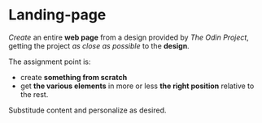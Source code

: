 # Landing-page
<p> <em>Create</em> an entire <strong>web page</strong> from a design provided by <em>The Odin Project</em>, getting the project <em>as close as possible</em> to the <strong>design</strong>. </p> 
<p>The assignment point is:</p>

- create <strong>something from scratch</strong>
- get <strong>the various elements</strong> in more or less <strong>the right position</strong> relative to the rest.</p>
<p>Substitude content and personalize as desired.</p>
